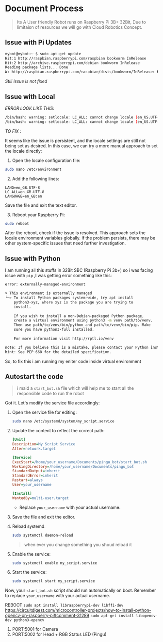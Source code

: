 # Document Process
> Its A User friendly Robot runs on Raspberry Pi 3B+ 32Bit, Due to limitaion of resources we will go with Cloud Robotics Concept.


## Issue with Pi Updates
```sh
mybot@mybot:~ $ sudo apt-get update
Hit:1 http://raspbian.raspberrypi.com/raspbian bookworm InRelease              
Hit:2 http://archive.raspberrypi.com/debian bookworm InRelease  
Reading package lists... Done                                   
W: http://raspbian.raspberrypi.com/raspbian/dists/bookworm/InRelease: Key is stored in legacy trusted.gpg keyring (/etc/apt/trusted.gpg), see the DEPRECATION section in apt-key(8) for details.
```
*Still issue is not fixed*

## Issue with Local 
_ERROR LOOK LIKE THIS_:

```sh
/bin/bash: warning: setlocale: LC_ALL: cannot change locale (en_US.UTF-8)
/bin/bash: warning: setlocale: LC_ALL: cannot change locale (en_US.UTF-8)
```

_TO FIX_ :

It seems like the issue is persistent, and the locale settings are still not being set as desired. In this case, we can try a more manual approach to set the locale directly:

1. Open the locale configuration file:

```bash
sudo nano /etc/environment
```

2. Add the following lines:

```plaintext
LANG=en_GB.UTF-8
LC_ALL=en_GB.UTF-8
LANGUAGE=en_GB:en
```

Save the file and exit the text editor.

3. Reboot your Raspberry Pi:

```bash
sudo reboot
```

After the reboot, check if the issue is resolved. This approach sets the locale environment variables globally. If the problem persists, there may be other system-specific issues that need further investigation.

## Issue with Python
I am running all this stuffs in 32Bit SBC (Raspberry Pi 3b+) so i was facing issue with ```pip``` ,I was getting error something like this:

```sh
error: externally-managed-environment

× This environment is externally managed
╰─> To install Python packages system-wide, try apt install
    python3-xyz, where xyz is the package you are trying to
    install.
    
    If you wish to install a non-Debian-packaged Python package,
    create a virtual environment using python3 -m venv path/to/venv.
    Then use path/to/venv/bin/python and path/to/venv/bin/pip. Make
    sure you have python3-full installed.
    
    For more information visit http://rptl.io/venv

note: If you believe this is a mistake, please contact your Python installation or OS distribution provider. You can override this, at the risk of breaking your Python installation or OS, by passing --break-system-packages.
hint: See PEP 668 for the detailed specification.
```

So, to fix this i am running my eniter code inside virtual environment

## Autostart the code
> i maid a ```start_bot.sh``` file which will help me to start all the responsible code to run the robot

Got it. Let's modify the service file accordingly:

1. Open the service file for editing:

    ```bash
    sudo nano /etc/systemd/system/my_script.service
    ```

2. Update the content to reflect the correct path:

    ```ini
    [Unit]
    Description=My Script Service
    After=network.target

    [Service]
    ExecStart=/home/your_username/Documents/pingu_bot/start_bot.sh
    WorkingDirectory=/home/your_username/Documents/pingu_bot
    StandardOutput=inherit
    StandardError=inherit
    Restart=always
    User=your_username

    [Install]
    WantedBy=multi-user.target
    ```

    - Replace `your_username` with your actual username.

3. Save the file and exit the editor.

4. Reload systemd:

    ```bash
    sudo systemctl daemon-reload
    ```
    > when ever you change something you shoud reload it

5. Enable the service:

    ```bash
    sudo systemctl enable my_script.service
    ```

6. Start the service:

    ```bash
    sudo systemctl start my_script.service
    ```

Now, your `start_bot.sh` script should run automatically on boot. Remember to replace `your_username` with your actual username.


REBOOT 
```sudo apt install libraspberrypi-dev libffi-dev```
https://circuitdigest.com/microcontroller-projects/how-to-install-python-opencv-on-raspberry-pi#comment-31289
```sudo apt-get install libopencv-dev python3-opencv```

1. PORT:5001 for Camera
2. PORT:5002 for Head + RGB Status LED (Pingu)